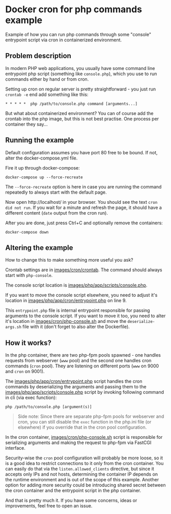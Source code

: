 # Docker cron for php commands example

Example of how you can run php commands through some "console" entrypoint script via cron in containerized environment.

## Problem description

In modern PHP web applications, you usually have some command line entrypoint php script (something like `console.php`), which you use to run commands either by hand or from cron.

Setting up cron on regular server is pretty straightforward - you just run `crontab -e` end add something like this:

```crontab
* * * * *  php /path/to/console.php command [arguments...]
```

But what about containerized environment? You can of course add the crontab into the php image, but this is not best practise. One process per container they say...

## Running the example

Default configuration assumes you have port 80 free to be bound. If not, alter the docker-compose.yml file.

Fire it up through docker-compose:

```shell
docker-compose up --force-recreate
```

The `--force-recreate` option is here in case you are running the command repeatedly to always start with the default page.

Now open http://localhost/ in your browser. You should see the text `cron did not run`. If you wait for a minute and refresh the page, it should have a different content (`date` output from the cron run). 

After you are done, just press Ctrl+C and optionally remove the containers:

```shell
docker-compose down
```

## Altering the example

How to change this to make something more useful you ask?

Crontab settings are in [images/cron/crontab](images/cron/crontab). The command should always start with `php-console`.

The console script location is  [images/php/app/scripts/console.php](images/php/app/scripts/console.php).

If you want to move the console script elsewhere, you need to adjust it's location in [images/php/app/cron/entrypoint.php](images/php/app/cron/entrypoint.php) on line 9.

This `entrypoint.php` file is internal entrypoint responsible for passing arguments to the console script. If you want to move it too, you need to alter it's location in [images/cron/php-console.sh](images/cron/php-console.sh) and move the `deserialize-args.sh` file with it (don't forget to also alter the Dockerfile).

## How it works?

In the php container, there are two php-fpm pools spawned - one handles requests from webserver (`www` pool) and the second one handles cron commands (`cron` pool). They are listening on different ports (`www` on 9000 and `cron` on 9001).

The [images/php/app/cron/entrypoint.php](images/php/app/cron/entrypoint.php) script handles the cron commands by deserializing the arguments and passing them to the [images/php/app/scripts/console.php](images/php/app/scripts/console.php) script by invoking following command in cli (via exec function):

```shell
php /path/to/console.php [argument(s)]
```

> Side note: Since there are separate php-fpm pools for webserver and cron, you can still disable the `exec` function in the php.ini file (or elsewhere) if you override that in the cron pool configuration. 

In the cron container, [images/cron/php-console.sh](images/cron/php-console.sh) script is responsible for serializing arguments and making the request to php-fpm via FastCGI interface.

Security-wise the `cron` pool configuration will probably be more loose, so it is a good idea to restrict connections to it only from the cron container. You can easily do that via the `listen.allowed_clients` directive, but since it accepts only IPs and not hosts, determining the container IP depends on the runtime environment and is out of the scope of this example.  Another option for adding more security could be introducing shared secret between the cron container and the entrypoint script in the php container.

And that is pretty much it. If you have some concerns, ideas or improvements, feel free to open an issue.
